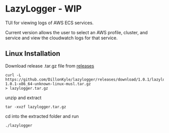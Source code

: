 # LazyLogger - WIP

TUI for viewing logs of AWS ECS services.

Current version allows the user to select an AWS profile, cluster, and
service and view the cloudwatch logs for that service.

## Linux Installation

Download release .tar.gz file from [releases](https://github.com/DillonKyle/lazylogger/releases)

```
curl -L https://github.com/DillonKyle/lazylogger/releases/download/1.0.1/lazylogger-1.0.1-x86_64-unknown-linux-musl.tar.gz 
> lazylogger.tar.gz
```

unzip and extract

```
tar -xvzf lazylogger.tar.gz
```

cd into the extracted folder and run

```
./lazylogger
```
